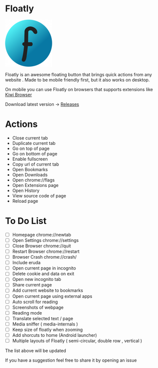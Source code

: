 # Floatly

![Floatly Logo](https://github.com/d3ward/floatly/blob/master/icons/icon152.png)

Floatly is an awesome floating button that brings quick actions from any website .
Made to be mobile friendly first, but it also works on desktop.

On mobile you can use Floatly on browsers that supports extensions like [Kiwi Browser](https://kiwibrowser.com/)

Download latest version -> [Releases](https://github.com/d3ward/floatly/releases)
# Actions
  - Close current tab
  - Duplicate current tab
  - Go on top of page
  - Go on bottom of page
  - Enable fullscreen
  - Copy url of current tab
  - Open Bookmarks
  - Open Downloads
  - Open chrome://flags
  - Open Extensions page
  - Open History
  - View source code of page
  - Reload page

# To Do List

- [ ] Homepage chrome://newtab
- [ ] Open Settings chrome://settings
- [ ] Close Browser chrome://quit
- [ ] Restart Browser chrome://restart
- [ ] Browser Crash chrome://crash/
- [ ] Include eruda
- [ ] Open current page in incognito
- [ ] Delete cookie and data on exit
- [ ] Open new incognito tab
- [ ] Share current page
- [ ] Add current website to bookmarks
- [ ] Open current page using external apps
- [ ] Auto scroll for reading
- [ ] Screenshots of webpage
- [ ] Reading mode
- [ ] Translate selected text / page
- [ ] Media sniffer ( media-internals )
- [ ] Keep size of floatly when zooming
- [ ] Add shorcuts to home (Android launcher)
- [ ] Multiple layouts of Floatly ( semi-circular, double row , vertical )

The list above will be updated

If you have a suggestion feel free to share it by opening an issue